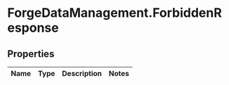 # ForgeDataManagement.ForbiddenResponse

## Properties
Name | Type | Description | Notes
------------ | ------------- | ------------- | -------------


